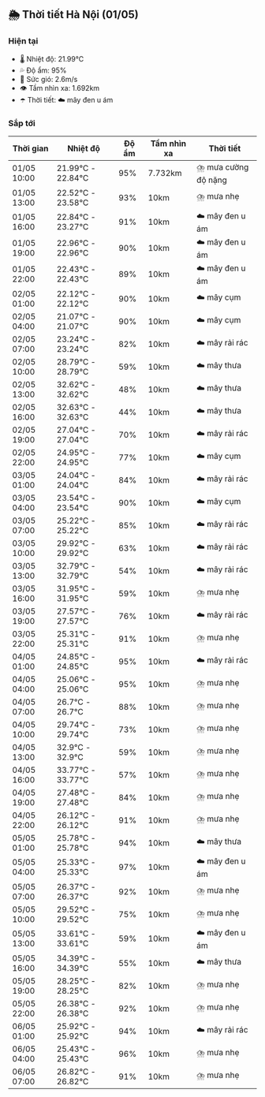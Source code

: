 ## 🌦️ Thời tiết Hà Nội (01/05)

### Hiện tại

- 🌡️ Nhiệt độ: 21.99℃
- 💦 Độ ẩm: 95%
- 💨 Sức gió: 2.6m/s
- 👁️ Tầm nhìn xa: 1.692km
- ☂️ Thời tiết: ☁️ mây đen u ám

### Sắp tới

| Thời gian | Nhiệt độ | Độ ẩm | Tầm nhìn xa | Thời tiết |
| --- | --- | --- | --- | --- |
| 01/05 10:00 | 21.99℃ - 22.84℃ | 95% | 7.732km | ⛈️ mưa cường độ nặng |
| 01/05 13:00 | 22.52℃ - 23.58℃ | 93% | 10km | ⛈️ mưa nhẹ |
| 01/05 16:00 | 22.84℃ - 23.27℃ | 91% | 10km | ☁️ mây đen u ám |
| 01/05 19:00 | 22.96℃ - 22.96℃ | 90% | 10km | ☁️ mây đen u ám |
| 01/05 22:00 | 22.43℃ - 22.43℃ | 89% | 10km | ☁️ mây đen u ám |
| 02/05 01:00 | 22.12℃ - 22.12℃ | 90% | 10km | ☁️ mây cụm |
| 02/05 04:00 | 21.07℃ - 21.07℃ | 90% | 10km | ☁️ mây cụm |
| 02/05 07:00 | 23.24℃ - 23.24℃ | 82% | 10km | ☁️ mây rải rác |
| 02/05 10:00 | 28.79℃ - 28.79℃ | 59% | 10km | ☁️ mây thưa |
| 02/05 13:00 | 32.62℃ - 32.62℃ | 48% | 10km | ☁️ mây thưa |
| 02/05 16:00 | 32.63℃ - 32.63℃ | 44% | 10km | ☁️ mây thưa |
| 02/05 19:00 | 27.04℃ - 27.04℃ | 70% | 10km | ☁️ mây rải rác |
| 02/05 22:00 | 24.95℃ - 24.95℃ | 77% | 10km | ☁️ mây cụm |
| 03/05 01:00 | 24.04℃ - 24.04℃ | 84% | 10km | ☁️ mây rải rác |
| 03/05 04:00 | 23.54℃ - 23.54℃ | 90% | 10km | ☁️ mây cụm |
| 03/05 07:00 | 25.22℃ - 25.22℃ | 85% | 10km | ☁️ mây rải rác |
| 03/05 10:00 | 29.92℃ - 29.92℃ | 63% | 10km | ☁️ mây rải rác |
| 03/05 13:00 | 32.79℃ - 32.79℃ | 54% | 10km | ☁️ mây rải rác |
| 03/05 16:00 | 31.95℃ - 31.95℃ | 59% | 10km | ⛈️ mưa nhẹ |
| 03/05 19:00 | 27.57℃ - 27.57℃ | 76% | 10km | ☁️ mây rải rác |
| 03/05 22:00 | 25.31℃ - 25.31℃ | 91% | 10km | ⛈️ mưa nhẹ |
| 04/05 01:00 | 24.85℃ - 24.85℃ | 95% | 10km | ☁️ mây rải rác |
| 04/05 04:00 | 25.06℃ - 25.06℃ | 95% | 10km | ⛈️ mưa nhẹ |
| 04/05 07:00 | 26.7℃ - 26.7℃ | 88% | 10km | ⛈️ mưa nhẹ |
| 04/05 10:00 | 29.74℃ - 29.74℃ | 73% | 10km | ⛈️ mưa nhẹ |
| 04/05 13:00 | 32.9℃ - 32.9℃ | 59% | 10km | ⛈️ mưa nhẹ |
| 04/05 16:00 | 33.77℃ - 33.77℃ | 57% | 10km | ⛈️ mưa nhẹ |
| 04/05 19:00 | 27.48℃ - 27.48℃ | 84% | 10km | ⛈️ mưa nhẹ |
| 04/05 22:00 | 26.12℃ - 26.12℃ | 91% | 10km | ⛈️ mưa nhẹ |
| 05/05 01:00 | 25.78℃ - 25.78℃ | 94% | 10km | ☁️ mây thưa |
| 05/05 04:00 | 25.33℃ - 25.33℃ | 97% | 10km | ☁️ mây đen u ám |
| 05/05 07:00 | 26.37℃ - 26.37℃ | 92% | 10km | ⛈️ mưa nhẹ |
| 05/05 10:00 | 29.52℃ - 29.52℃ | 75% | 10km | ⛈️ mưa nhẹ |
| 05/05 13:00 | 33.61℃ - 33.61℃ | 59% | 10km | ☁️ mây đen u ám |
| 05/05 16:00 | 34.39℃ - 34.39℃ | 55% | 10km | ☁️ mây thưa |
| 05/05 19:00 | 28.25℃ - 28.25℃ | 82% | 10km | ⛈️ mưa nhẹ |
| 05/05 22:00 | 26.38℃ - 26.38℃ | 92% | 10km | ⛈️ mưa nhẹ |
| 06/05 01:00 | 25.92℃ - 25.92℃ | 94% | 10km | ☁️ mây rải rác |
| 06/05 04:00 | 25.43℃ - 25.43℃ | 96% | 10km | ⛈️ mưa nhẹ |
| 06/05 07:00 | 26.82℃ - 26.82℃ | 91% | 10km | ⛈️ mưa nhẹ |
